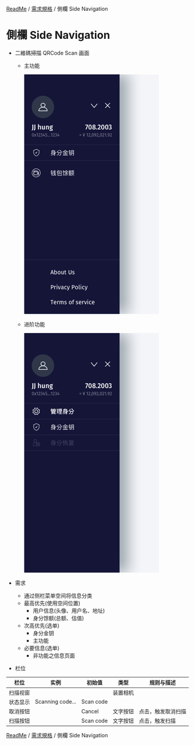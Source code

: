 [ReadMe](../README.md) / [需求規格](../requirements.md) / 側欄 Side Navigation

# 側欄 Side Navigation

* 二維碼掃描 QRCode Scan 画面
	* 主功能

		![側欄](../assets/screen-side-menu-01.png)
	
	* 进阶功能
	
		![側欄](../assets/screen-side-menu-02.png)

* 需求
	* 通过侧栏菜单空间将信息分类
	* 最高优先(使用空间位置)
		* 用户信息(头像、用户名、地址)
		* 身分馀额(总额、估值)
	* 次高优先(选单)
		* 身分金钥
		* 主功能
	* 必要信息(选单)
		* 非功能之信息页面

* 栏位

栏位 | 实例 | 初始值 | 类型 | 规则与描述
------------- | ------------- | ------------- | ------------- | -------------
扫描视窗 |  |  | 装置相机 | 
状态显示 | Scanning code... | Scan code |
取消按钮 |  | Cancel | 文字按钮 | 点击，触发取消扫描
扫描按钮 | | Scan code | 文字按钮 | 点击，触发扫描

[ReadMe](../README.md) / [需求規格](../requirements.md) / 側欄 Side Navigation